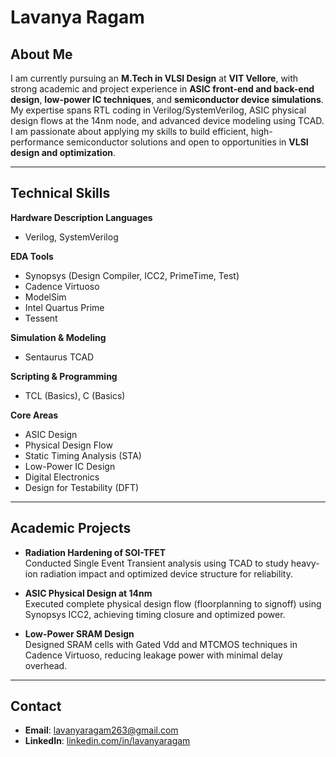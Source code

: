 # Lavanya Ragam

## About Me
I am currently pursuing an **M.Tech in VLSI Design** at **VIT Vellore**, with strong academic and project experience in **ASIC front-end and back-end design**, **low-power IC techniques**, and **semiconductor device simulations**.  
My expertise spans RTL coding in Verilog/SystemVerilog, ASIC physical design flows at the 14nm node, and advanced device modeling using TCAD.  
I am passionate about applying my skills to build efficient, high-performance semiconductor solutions and open to opportunities in **VLSI design and optimization**.

---

## Technical Skills

**Hardware Description Languages**  
- Verilog, SystemVerilog  

**EDA Tools**  
- Synopsys (Design Compiler, ICC2, PrimeTime, Test)  
- Cadence Virtuoso  
- ModelSim  
- Intel Quartus Prime  
- Tessent  

**Simulation & Modeling**  
- Sentaurus TCAD  

**Scripting & Programming**  
- TCL (Basics), C (Basics)  

**Core Areas**  
- ASIC Design  
- Physical Design Flow  
- Static Timing Analysis (STA)  
- Low-Power IC Design  
- Digital Electronics  
- Design for Testability (DFT)  

---

## Academic Projects

- **Radiation Hardening of SOI-TFET**  
  Conducted Single Event Transient analysis using TCAD to study heavy-ion radiation impact and optimized device structure for reliability.  

- **ASIC Physical Design at 14nm**  
  Executed complete physical design flow (floorplanning to signoff) using Synopsys ICC2, achieving timing closure and optimized power.  

- **Low-Power SRAM Design**  
  Designed SRAM cells with Gated Vdd and MTCMOS techniques in Cadence Virtuoso, reducing leakage power with minimal delay overhead.  

---

## Contact

- **Email**: lavanyaragam263@gmail.com  
- **LinkedIn**: [linkedin.com/in/lavanyaragam](https://www.linkedin.com/in/lavanyaragam)  
